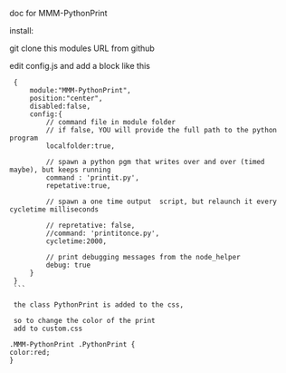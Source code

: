 doc for MMM-PythonPrint


install:

   git clone this modules URL from github


   edit config.js and add a block like this

   ```
	{
		module:"MMM-PythonPrint",
		position:"center",
		disabled:false,
		config:{
			// command file in module folder
			// if false, YOU will provide the full path to the python program
			localfolder:true,

			// spawn a python pgm that writes over and over (timed maybe), but keeps running
			command : 'printit.py',
			repetative:true,

			// spawn a one time output  script, but relaunch it every cycletime milliseconds

			// repretative: false,
			//command: 'printitonce.py',
			cycletime:2000,

			// print debugging messages from the node_helper
			debug: true
		}
	}
	```

	the class PythonPrint is added to the css,

	so to change the color of the print
	add to custom.css
```
	.MMM-PythonPrint .PythonPrint {
	color:red;
	}
  ```